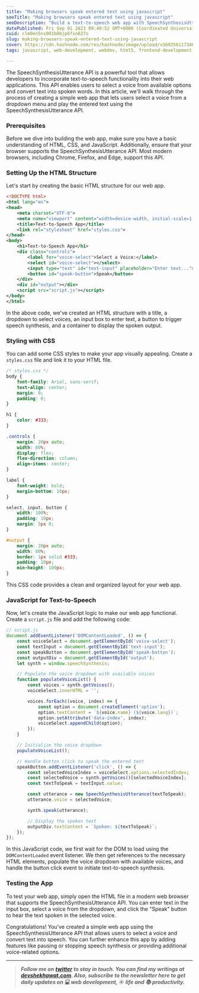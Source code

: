 ```yaml
---
title: "Making browsers speak entered text using javascript"
seoTitle: "Making browsers speak entered text using javascript"
seoDescription: "Build a text-to-speech web app with SpeechSynthesisUtterance API, voice selection, input, and HTML, CSS, JavaScript integration using WebSpeech API"
datePublished: Fri Sep 01 2023 09:40:52 GMT+0000 (Coordinated Universal Time)
cuid: clm0en5ns001b0bjp6fxo627o
slug: making-browsers-speak-entered-text-using-javascript
cover: https://cdn.hashnode.com/res/hashnode/image/upload/v1693561173462/02c479d2-2377-43d0-aa29-e7dfe09c81ae.png
tags: javascript, web-development, webdev, html5, frontend-development

---
```


The SpeechSynthesisUtterance API is a powerful tool that allows developers to incorporate text-to-speech functionality into their web applications. This API enables users to select a voice from available options and convert text into spoken words. In this article, we'll walk through the process of creating a simple web app that lets users select a voice from a dropdown menu and play the entered text using the SpeechSynthesisUtterance API.

### **Prerequisites**

Before we dive into building the web app, make sure you have a basic understanding of HTML, CSS, and JavaScript. Additionally, ensure that your browser supports the SpeechSynthesisUtterance API. Most modern browsers, including Chrome, Firefox, and Edge, support this API.

### **Setting Up the HTML Structure**

Let's start by creating the basic HTML structure for our web app.

```xml
<!DOCTYPE html>
<html lang="en">
<head>
    <meta charset="UTF-8">
    <meta name="viewport" content="width=device-width, initial-scale=1.0">
    <title>Text-to-Speech App</title>
    <link rel="stylesheet" href="styles.css">
</head>
<body>
    <h1>Text-to-Speech App</h1>
    <div class="controls">
        <label for="voice-select">Select a Voice:</label>
        <select id="voice-select"></select>
        <input type="text" id="text-input" placeholder="Enter text...">
        <button id="speak-button">Speak</button>
    </div>
    <div id="output"></div>
    <script src="script.js"></script>
</body>
</html>
```

In the above code, we've created an HTML structure with a title, a dropdown to select voices, an input box to enter text, a button to trigger speech synthesis, and a container to display the spoken output.

### **Styling with CSS**

You can add some CSS styles to make your app visually appealing. Create a `styles.css` file and link it to your HTML file.

```css
/* styles.css */
body {
    font-family: Arial, sans-serif;
    text-align: center;
    margin: 0;
    padding: 0;
}

h1 {
    color: #333;
}

.controls {
    margin: 20px auto;
    width: 80%;
    display: flex;
    flex-direction: column;
    align-items: center;
}

label {
    font-weight: bold;
    margin-bottom: 10px;
}

select, input, button {
    width: 100%;
    padding: 10px;
    margin: 5px 0;
}

#output {
    margin: 20px auto;
    width: 80%;
    border: 1px solid #333;
    padding: 10px;
    min-height: 100px;
}
```

This CSS code provides a clean and organized layout for your web app.

### **JavaScript for Text-to-Speech**

Now, let's create the JavaScript logic to make our web app functional. Create a `script.js` file and add the following code:

```javascript
// script.js
document.addEventListener('DOMContentLoaded', () => {
    const voiceSelect = document.getElementById('voice-select');
    const textInput = document.getElementById('text-input');
    const speakButton = document.getElementById('speak-button');
    const outputDiv = document.getElementById('output');
    let synth = window.speechSynthesis;

    // Populate the voice dropdown with available voices
    function populateVoiceList() {
        const voices = synth.getVoices();
        voiceSelect.innerHTML = '';

        voices.forEach((voice, index) => {
            const option = document.createElement('option');
            option.textContent = `${voice.name} (${voice.lang})`;
            option.setAttribute('data-index', index);
            voiceSelect.appendChild(option);
        });
    }

    // Initialize the voice dropdown
    populateVoiceList();

    // Handle button click to speak the entered text
    speakButton.addEventListener('click', () => {
        const selectedVoiceIndex = voiceSelect.options.selectedIndex;
        const selectedVoice = synth.getVoices()[selectedVoiceIndex];
        const textToSpeak = textInput.value;

        const utterance = new SpeechSynthesisUtterance(textToSpeak);
        utterance.voice = selectedVoice;

        synth.speak(utterance);

        // Display the spoken text
        outputDiv.textContent = `Spoken: ${textToSpeak}`;
    });
});
```

In this JavaScript code, we first wait for the DOM to load using the `DOMContentLoaded` event listener. We then get references to the necessary HTML elements, populate the voice dropdown with available voices, and handle the button click event to initiate text-to-speech synthesis.

### **Testing the App**

To test your web app, simply open the HTML file in a modern web browser that supports the SpeechSynthesisUtterance API. You can enter text in the input box, select a voice from the dropdown, and click the "Speak" button to hear the text spoken in the selected voice.

Congratulations! You've created a simple web app using the SpeechSynthesisUtterance API that allows users to select a voice and convert text into speech. You can further enhance this app by adding features like pausing or stopping speech synthesis or providing additional voice-related options.

---

> ***Follow me on*** [***twitter***](https://twitter.com/devcodesthings) ***to stay in touch. You can find my writings at*** [***devshekhawat.com***](http://devshekhawat.com)***. Also, subscribe to the newsletter here to get daily updates on 💻 web development, ☀️ life and 📚 productivity.***
